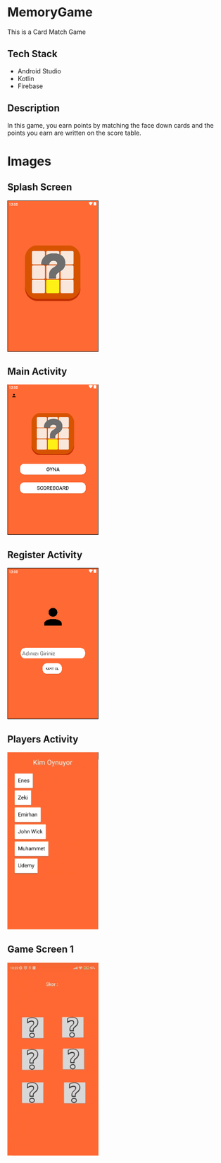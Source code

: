 # MemoryGame

This is a Card Match Game

## Tech Stack

- Android Studio
- Kotlin
- Firebase

## Description

In this game, you earn points by matching the face down cards and the points you earn are written on the score table.

# Images

## Splash Screen

![Splash Screen](Splash.PNG)

## Main Activity

![Main Activity](MainActivity.PNG)

## Register Activity

![Register Activity](Register.PNG)

## Players Activity

![Players Activity](Players.png)

## Game Screen 1 

![Game Screen 1](GameScreen1.png)

